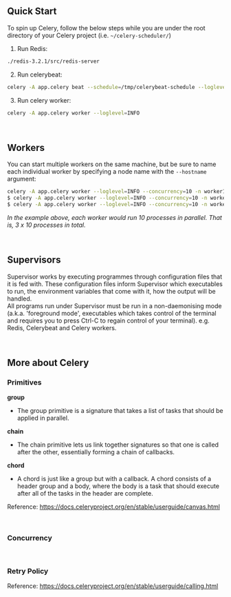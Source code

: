 ## Quick Start
To spin up Celery, follow the below steps while you are under the root directory of your Celery project (i.e. `~/celery-scheduler/`)


1. Run Redis:
```bash
./redis-3.2.1/src/redis-server
```

2. Run celerybeat:
```bash
celery -A app.celery beat --schedule=/tmp/celerybeat-schedule --loglevel=INFO --pidfile=/tmp/celerybeat.pid
```

3. Run celery worker:
```bash
celery -A app.celery worker --loglevel=INFO
```

<br>

## Workers
You can start multiple workers on the same machine, but be sure to name each individual worker by specifying a node name with the `--hostname` argument:  
```bash
celery -A app.celery worker --loglevel=INFO --concurrency=10 -n worker1@%h
$ celery -A app.celery worker --loglevel=INFO --concurrency=10 -n worker2@%h
$ celery -A app.celery worker --loglevel=INFO --concurrency=10 -n worker3@%h
```

*In the example above, each worker would run 10 processes in parallel. That is, 3 x 10 processes in total.*

<br>

## Supervisors
Supervisor works by executing programmes through configuration files that it is fed with. These configuration files inform Supervisor which executables to run, the environment variables that come with it, how the output will be handled.  
All programs run under Supervisor must be run in a non-daemonising mode (a.k.a. 'foreground mode', executables which takes control of the terminal and requires you to press Ctrl-C to regain control of your terminal). e.g. Redis, Celerybeat and Celery workers.

<br>

## More about Celery
### Primitives
__group__

- The group primitive is a signature that takes a list of tasks that should be applied in parallel.

__chain__

- The chain primitive lets us link together signatures so that one is called after the other, essentially forming a chain of callbacks.

__chord__

- A chord is just like a group but with a callback. A chord consists of a header group and a body, where the body is a task that should execute after all of the tasks in the header are complete.

Reference: https://docs.celeryproject.org/en/stable/userguide/canvas.html

<br>

### Concurrency

<br>

### Retry Policy
Reference: https://docs.celeryproject.org/en/stable/userguide/calling.html
